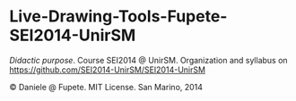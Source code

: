 Live-Drawing-Tools-Fupete-SEI2014-UnirSM
==================

*Didactic purpose*. Course SEI2014 @ UnirSM. Organization and syllabus on https://github.com/SEI2014-UnirSM/SEI2014-UnirSM

© Daniele @ Fupete.
MIT License. San Marino, 2014

